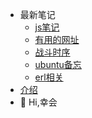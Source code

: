 * 最新笔记
    * [js笔记](/web.md "js")
    * [有用的网址](/url_fav.md "url收藏，主要是cdn加速过方便下载")
    * [战斗时序](/fight.md "")
    * [ubuntu备忘](/ubuntu.md "")
    * [erl相关](/erlmisc.md "")
* [介绍](/ "home")
* 👋 Hi,幸会